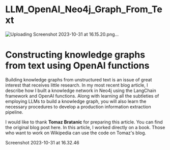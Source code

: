 # LLM_OpenAI_Neo4j_Graph_From_Text

![Uploading Screenshot 2023-10-31 at 16.15.20.png…]()



# Constructing knowledge graphs from text using OpenAI functions

Building knowledge graphs from unstructured text is an issue of great interest that receives little research. In my most recent blog article, I describe how I built a knowledge network in Neo4j using the LangChain framework and OpenAI functions. Along with learning all the subtleties of employing LLMs to build a knowledge graph, you will also learn the necessary procedures to develop a production information extraction pipeline.

I would like to thank **Tomaz Bratanic** for preparing this article. You can find the original blog post here. In this article, I worked directly on a book. Those who want to work on Wikipedia can use the code on Tomaz's blog.

Screenshot 2023-10-31 at 16.32.46
